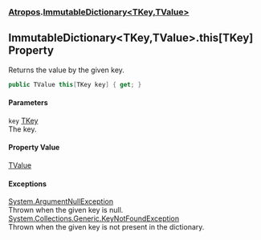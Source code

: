 ### [Atropos](./Atropos.md 'Atropos').[ImmutableDictionary&lt;TKey,TValue&gt;](./ImmutableDictionary-TKey_TValue-.md 'Atropos.ImmutableDictionary&lt;TKey,TValue&gt;')
## ImmutableDictionary&lt;TKey,TValue&gt;.this[TKey] Property
Returns the value by the given key.  
```csharp
public TValue this[TKey key] { get; }
```
#### Parameters
<a name='Atropos-ImmutableDictionary-TKey_TValue--this-TKey--key'></a>
`key` [TKey](./ImmutableDictionary-TKey_TValue-.md#Atropos-ImmutableDictionary-TKey_TValue--TKey 'Atropos.ImmutableDictionary&lt;TKey,TValue&gt;.TKey')  
The key.  
  
#### Property Value
[TValue](./ImmutableDictionary-TKey_TValue-.md#Atropos-ImmutableDictionary-TKey_TValue--TValue 'Atropos.ImmutableDictionary&lt;TKey,TValue&gt;.TValue')  
#### Exceptions
[System.ArgumentNullException](https://docs.microsoft.com/en-us/dotnet/api/System.ArgumentNullException 'System.ArgumentNullException')  
Thrown when the given key is null.  
[System.Collections.Generic.KeyNotFoundException](https://docs.microsoft.com/en-us/dotnet/api/System.Collections.Generic.KeyNotFoundException 'System.Collections.Generic.KeyNotFoundException')  
Thrown when the given key is not present in the dictionary.  
